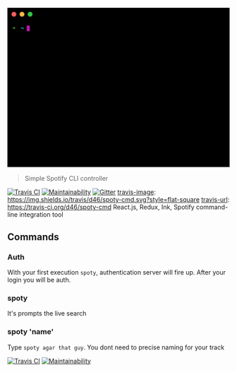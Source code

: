 ![](media/usage.gif)

> Simple Spotify CLI controller

[![Travis CI][travis-image]][travis-url] [![Maintainability](https://api.codeclimate.com/v1/badges/801676518b1b2f51899e/maintainability)](https://codeclimate.com/github/d46/spoty-cmd/maintainability) [![Gitter](https://badges.gitter.im/spoty-cmd/Lobby.svg)](https://gitter.im/spoty-cmd/Lobby?utm_source=badge&utm_medium=badge&utm_campaign=pr-badge&utm_content=body_badge)
[travis-image]: https://img.shields.io/travis/d46/spoty-cmd.svg?style=flat-square
[travis-url]: https://travis-ci.org/d46/spoty-cmd
React.js, Redux, Ink, Spotify command-line integration tool

## Commands
### Auth
With your first execution ```spoty```, authentication server will fire up. After your login you will be auth.
### spoty
It's prompts the live search
### spoty 'name'
Type ```spoty agar that guy```. You dont need to precise naming for your track



[![Travis CI][travis-image]][travis-url] [![Maintainability](https://api.codeclimate.com/v1/badges/801676518b1b2f51899e/maintainability)](https://codeclimate.com/github/d46/spoty-cmd/maintainability)

[travis-image]: https://img.shields.io/travis/d46/spoty-cmd.svg?style=flat-square
[travis-url]: https://travis-ci.org/d46/spoty-cmd
